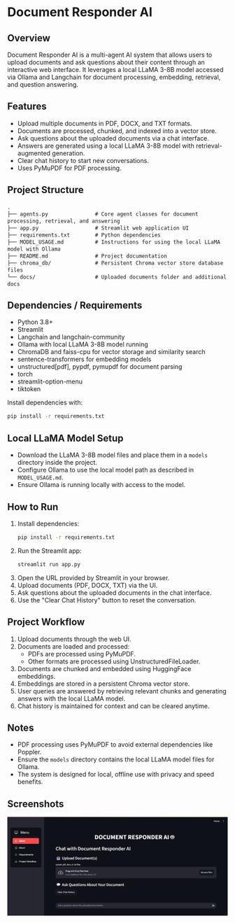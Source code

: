 # Document Responder AI

## Overview
Document Responder AI is a multi-agent AI system that allows users to upload documents and ask questions about their content through an interactive web interface. It leverages a local LLaMA 3-8B model accessed via Ollama and Langchain for document processing, embedding, retrieval, and question answering.

## Features
- Upload multiple documents in PDF, DOCX, and TXT formats.
- Documents are processed, chunked, and indexed into a vector store.
- Ask questions about the uploaded documents via a chat interface.
- Answers are generated using a local LLaMA 3-8B model with retrieval-augmented generation.
- Clear chat history to start new conversations.
- Uses PyMuPDF for PDF processing.

## Project Structure
```
.
├── agents.py               # Core agent classes for document processing, retrieval, and answering
├── app.py                  # Streamlit web application UI
├── requirements.txt        # Python dependencies
├── MODEL_USAGE.md          # Instructions for using the local LLaMA model with Ollama
├── README.md               # Project documentation
├── chroma_db/              # Persistent Chroma vector store database files
└── docs/                   # Uploaded documents folder and additional docs
```

## Dependencies / Requirements
- Python 3.8+
- Streamlit
- Langchain and langchain-community
- Ollama with local LLaMA 3-8B model running
- ChromaDB and faiss-cpu for vector storage and similarity search
- sentence-transformers for embedding models
- unstructured[pdf], pypdf, pymupdf for document parsing
- torch
- streamlit-option-menu
- tiktoken

Install dependencies with:
```bash
pip install -r requirements.txt
```

## Local LLaMA Model Setup
- Download the LLaMA 3-8B model files and place them in a `models` directory inside the project.
- Configure Ollama to use the local model path as described in `MODEL_USAGE.md`.
- Ensure Ollama is running locally with access to the model.

## How to Run
1. Install dependencies:
   ```bash
   pip install -r requirements.txt
   ```
2. Run the Streamlit app:
   ```bash
   streamlit run app.py
   ```
3. Open the URL provided by Streamlit in your browser.
4. Upload documents (PDF, DOCX, TXT) via the UI.
5. Ask questions about the uploaded documents in the chat interface.
6. Use the "Clear Chat History" button to reset the conversation.

## Project Workflow
1. Upload documents through the web UI.
2. Documents are loaded and processed:
   - PDFs are processed using PyMuPDF.
   - Other formats are processed using UnstructuredFileLoader.
3. Documents are chunked and embedded using HuggingFace embeddings.
4. Embeddings are stored in a persistent Chroma vector store.
5. User queries are answered by retrieving relevant chunks and generating answers with the local LLaMA model.
6. Chat history is maintained for context and can be cleared anytime.

## Notes
- PDF processing uses PyMuPDF to avoid external dependencies like Poppler.
- Ensure the `models` directory contains the local LLaMA model files for Ollama.
- The system is designed for local, offline use with privacy and speed benefits.

## Screenshots
![Screenshot 2025-07-25 231525](screenshots/Screenshot%202025-07-25%20231525.png)
